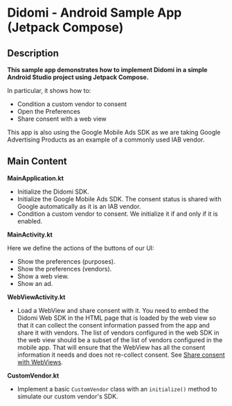 #  Didomi - Android Sample App (Jetpack Compose)

## Description

**This sample app demonstrates how to implement Didomi in a simple Android Studio project using Jetpack Compose.**

In particular, it shows how to:
* Condition a custom vendor to consent
* Open the Preferences
* Share consent with a web view

This app is also using the Google Mobile Ads SDK as we are taking Google Advertising Products as an example of a commonly used IAB vendor.

## Main Content

**MainApplication.kt**

* Initialize the Didomi SDK.
* Initialize the Google Mobile Ads SDK. The consent status is shared with Google automatically as it is an IAB vendor.
* Condition a custom vendor to consent. We initialize it if and only if it is enabled.

**MainActivity.kt**

Here we define the actions of the buttons of our UI:
* Show the preferences (purposes).
* Show the preferences (vendors).
* Show a web view.
* Show an ad.

**WebViewActivity.kt**

* Load a WebView and share consent with it. You need to embed the Didomi Web SDK in the HTML page that is loaded by the web view so that it can collect the consent information passed from the app and share it with vendors. The list of vendors configured in the web SDK in the web view should be a subset of the list of vendors configured in the mobile app. That will ensure that the WebView has all the consent information it needs and does not re-collect consent. See [Share consent with WebViews](https://developers.didomi.io/cmp/mobile-sdk/share-consent-with-webviews).

**CustomVendor.kt**

* Implement a basic `CustomVendor` class with an `initialize()` method to simulate our custom vendor's SDK.
